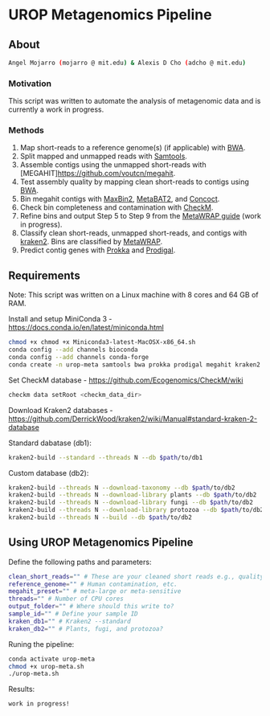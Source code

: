 # UROP Metagenomics Pipeline
 
## About
``` bash
Angel Mojarro (mojarro @ mit.edu) & Alexis D Cho (adcho @ mit.edu)
```
### Motivation

This script was written to automate the analysis of metagenomic data and is currently a work in progress. 

### Methods

1. Map short-reads to a reference genome(s) (if applicable) with [BWA](https://github.com/lh3/bwa).
2. Split mapped and unmapped reads with [Samtools](https://github.com/samtools/samtools).
3. Assemble contigs using the unmapped short-reads with [MEGAHIT]https://github.com/voutcn/megahit.
4. Test assembly quality by mapping clean short-reads to contigs using [BWA](https://github.com/lh3/bwa).
5. Bin megahit contigs with [MaxBin2](https://sourceforge.net/projects/maxbin2/), [MetaBAT2](https://bitbucket.org/berkeleylab/metabat/src/master/), and [Concoct](https://github.com/BinPro/CONCOCT).
6. Check bin completeness and contamination with [CheckM](https://github.com/Ecogenomics/CheckM).
7. Refine bins and output Step 5 to Step 9 from the [MetaWRAP guide](https://github.com/bxlab/metaWRAP/blob/master/Usage_tutorial.md) (work in progress).
8. Classify clean short-reads, unmapped short-reads, and contigs with [kraken2](https://github.com/DerrickWood/kraken2). Bins are classified by [MetaWRAP](https://github.com/bxlab/metaWRAP).
9. Predict contig genes with [Prokka](https://github.com/tseemann/prokka) and [Prodigal](https://github.com/hyattpd/Prodigal).

## Requirements
Note: This script was written on a Linux machine with 8 cores and 64 GB of RAM.

Install and setup MiniConda 3 - https://docs.conda.io/en/latest/miniconda.html
``` bash
chmod +x chmod +x Miniconda3-latest-MacOSX-x86_64.sh
conda config --add channels bioconda
conda config --add channels conda-forge
conda create -n urop-meta samtools bwa prokka prodigal megahit kraken2 maxbin2 openjdk metabat2 checkm-genome concoct
```

Set CheckM database - https://github.com/Ecogenomics/CheckM/wiki
``` bash
checkm data setRoot <checkm_data_dir>
```

Download Kraken2 databases - https://github.com/DerrickWood/kraken2/wiki/Manual#standard-kraken-2-database

Standard dabatase (db1):
``` bash
kraken2-build --standard --threads N --db $path/to/db1
```

Custom database (db2):
``` bash
kraken2-build --threads N --download-taxonomy --db $path/to/db2
kraken2-build --threads N --download-library plants --db $path/to/db2
kraken2-build --threads N --download-library fungi --db $path/to/db2
kraken2-build --threads N --download-library protozoa --db $path/to/db2
kraken2-build --threads N --build --db $path/to/db2
```

## Using UROP Metagenomics Pipeline
Define the following paths and parameters:
``` bash
clean_short_reads="" # These are your cleaned short reads e.g., quality filtered and adapters have been removed
reference_genome="" # Human contamination, etc.
megahit_preset="" # meta-large or meta-sensitive
threads="" # Number of CPU cores
output_folder="" # Where should this write to?
sample_id="" # Define your sample ID
kraken_db1="" # Kraken2 --standard
kraken_db2="" # Plants, fugi, and protozoa?
```
Runing the pipeline:
``` bash
conda activate urop-meta
chmod +x urop-meta.sh
./urop-meta.sh
```
Results:
``` bash
work in progress!
```

